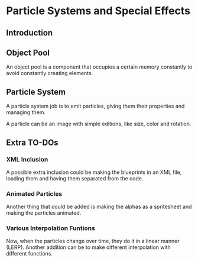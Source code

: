 # Particle Systems and Special Effects

## Introduction


## Object Pool
An object pool is a component that occupies a certain memory constantly to avoid constantly creating elements.

## Particle System
A particle system job is to emit particles, giving them their properties and managing them.

A particle can be an image with simple editions, like size, color and rotation.





## Extra TO-DOs

### XML Inclusion
A possible extra inclusion could be making the blueprints in an XML file, loading them and having them separated from the code.


### Animated Particles
Another thing that could be added is making the alphas as a spritesheet and making the particles animated.

### Various Interpolation Funtions
Now, when the particles change over time, they do it in a linear manner (LERP). Another addition can be to make different interpolation with different functions.
